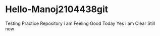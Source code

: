 # Hello-Manoj2104438git
Testing Practice Repository 
i am Feeling Good Today
Yes i am Clear Still now
